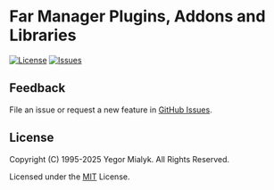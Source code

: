 # Far Manager Plugins, Addons and Libraries

[![License](https://img.shields.io/badge/License-MIT-brightgreen.svg?style=plastic)](LICENSE)
[![Issues](https://img.shields.io/github/issues-raw/yegor-mialyk/far-plugins.svg?style=plastic)](https://github.com/yegor-mialyk/far-plugins/issues)

## Feedback

File an issue or request a new feature in [GitHub Issues](https://github.com/yegor-mialyk/far-plugins/issues).

## License

Copyright (C) 1995-2025 Yegor Mialyk. All Rights Reserved.

Licensed under the [MIT](LICENSE) License.
